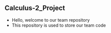 ## Calculus-2_Project
- Hello, welcome to our team repository
- This repository is used to store our team code 
